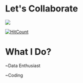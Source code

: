 # Let's Collaborate

![](https://media.giphy.com/media/2scKTtWevagx94BOax/giphy.gif)


[![HitCount](http://hits.dwyl.com/abhinav237/abhinav237.svg)](http://hits.dwyl.com/abhinav237/abhinav237)

# What I Do?
 <p>~Data Enthusiast</p>
 <p>~Coding</>
